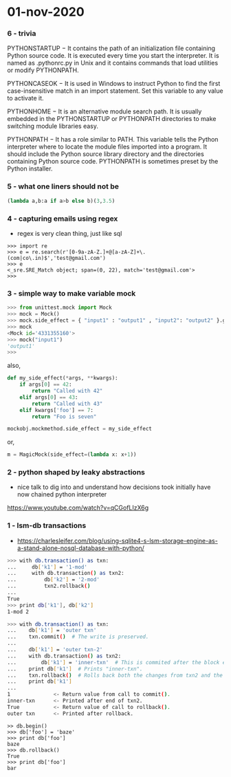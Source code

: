 # 01-nov-2020

### 6 - trivia


PYTHONSTARTUP − It contains the path of an initialization file containing Python source code. It is executed every time you start the interpreter. It is named as .pythonrc.py in Unix and it contains commands that load utilities or modify PYTHONPATH.

PYTHONCASEOK − It is used in Windows to instruct Python to find the first case-insensitive match in an import statement. Set this variable to any value to activate it.

PYTHONHOME − It is an alternative module search path. It is usually embedded in the PYTHONSTARTUP or PYTHONPATH directories to make switching module libraries easy.

PYTHONPATH − It has a role similar to PATH. This variable tells the Python interpreter where to locate the module files imported into a program. It should include the Python source library directory and the directories containing Python source code. PYTHONPATH is sometimes preset by the Python installer.

### 5 - what one liners should not be

```python
(lambda a,b:a if a>b else b)(3,3.5)
```

### 4 - capturing emails using regex

- regex is very clean thing, just like sql 

```
>>> import re
>>> e = re.search(r'[0-9a-zA-Z.]+@[a-zA-Z]+\.(com|co\.in)$','test@gmail.com')
>>> e
<_sre.SRE_Match object; span=(0, 22), match='test@gmail.com'>
>>>
```

### 3 - simple way to make variable mock

```python
>>> from unittest.mock import Mock
>>> mock = Mock()
>>> mock.side_effect = { "input1" : "output1" , "input2": "output2" }.get
>>> mock
<Mock id='4331355160'>
>>> mock("input1")
'output1'
>>>
```

also,

```python
def my_side_effect(*args, **kwargs):
    if args[0] == 42:
        return "Called with 42"
    elif args[0] == 43:
        return "Called with 43"
    elif kwargs['foo'] == 7:
        return "Foo is seven"

mockobj.mockmethod.side_effect = my_side_effect
```
or,

```python
m = MagicMock(side_effect=(lambda x: x+1))
```

### 2 - python shaped by leaky abstractions

- nice talk to dig into and understand how decisions took initially have now chained python interpreter

https://www.youtube.com/watch?v=qCGofLIzX6g

### 1 - lsm-db transactions

- https://charlesleifer.com/blog/using-sqlite4-s-lsm-storage-engine-as-a-stand-alone-nosql-database-with-python/

```bash
>>> with db.transaction() as txn:
...     db['k1'] = '1-mod'
...     with db.transaction() as txn2:
...         db['k2'] = '2-mod'
...         txn2.rollback()
...
True
>>> print db['k1'], db['k2']
1-mod 2
```

```bash
>>> with db.transaction() as txn:
...    db['k1'] = 'outer txn'
...    txn.commit()  # The write is preserved.
...
...    db['k1'] = 'outer txn-2'
...    with db.transaction() as txn2:
...        db['k1'] = 'inner-txn'  # This is commited after the block ends.
...    print db['k1']  # Prints "inner-txn".
...    txn.rollback()  # Rolls back both the changes from txn2 and the preceding write.
...    print db['k1']
...
1              <- Return value from call to commit().
inner-txn      <- Printed after end of txn2.
True           <- Return value of call to rollback().
outer txn      <- Printed after rollback.
```

```
>> db.begin()
>>> db['foo'] = 'baze'
>>> print db['foo']
baze
>>> db.rollback()
True
>>> print db['foo']
bar
```
